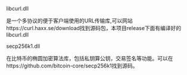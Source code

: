 libcurl.dll

是一个多协议的便于客户端使用的URL传输库,可以网站https://curl.haxx.se/download找到源码包，本项目release下面有编译好的libcurl.dll

secp256k1.dll

在比特币的椭圆加密算法库，包括私钥算公钥，交易签名等功能。可以在https://github.com/bitcoin-core/secp256k1找到源码。
